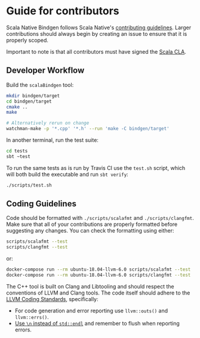 # Guide for contributors

Scala Native Bindgen follows Scala Native's [contributing guidelines].
Larger contributions should always begin by creating an issue to
ensure that it is properly scoped.

Important to note is that all contributors must have signed the [Scala CLA].

 [contributing guidelines]: http://www.scala-native.org/en/latest/contrib/contributing.html
 [Scala CLA]: https://www.lightbend.com/contribute/cla/scala

## Developer Workflow

Build the `scalaBindgen` tool:

```sh
mkdir bindgen/target
cd bindgen/target
cmake ..
make

# Alternatively rerun on change
watchman-make -p '*.cpp' '*.h' --run 'make -C bindgen/target'
```

In another terminal, run the test suite:

```sh
cd tests
sbt ~test
```

To run the same tests as is run by Travis CI use the `test.sh` script, which will both build the executable and run `sbt verify`:

```sh
./scripts/test.sh
```

## Coding Guidelines

Code should be formatted with `./scripts/scalafmt` and `./scripts/clangfmt`.
Make sure that all of your contributions are properly formatted before
suggesting any changes. You can check the formatting using either:

```sh
scripts/scalafmt --test
scripts/clangfmt --test
```

or:

```sh
docker-compose run --rm ubuntu-18.04-llvm-6.0 scripts/scalafmt --test
docker-compose run --rm ubuntu-18.04-llvm-6.0 scripts/clangfmt --test
```

The C++ tool is built on Clang and Libtooling and should respect the conventions of
LLVM and Clang tools. The code itself should adhere to the [LLVM Coding Standards],
specifically:

 - For code generation and error reporting use `llvm::outs()` and `llvm::errs()`.
 - [Use `\n` instead of `std::endl`](https://llvm.org/docs/CodingStandards.html#avoid-std-endl)
   and remember to flush when reporting errors.

 [LLVM Coding Standards]: https://llvm.org/docs/CodingStandards.html
